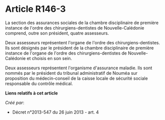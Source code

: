 # Article R146-3

La  section des assurances sociales de la chambre disciplinaire de première  instance de l'ordre des chirurgiens-dentistes de
Nouvelle-Calédonie  comprend, outre son président, quatre assesseurs.

Deux assesseurs représentent l'organe de  l'ordre des chirurgiens-dentistes. Ils sont désignés par le président de  la
chambre disciplinaire de première instance de l'organe de l'ordre  des chirurgiens-dentistes de Nouvelle-Calédonie et choisis
en son sein.

Deux assesseurs représentent l'organisme  d'assurance maladie. Ils sont nommés par le président du tribunal  administratif de
Nouméa sur proposition du médecin-conseil de la caisse  locale de sécurité sociale responsable du contrôle médical.

**Liens relatifs à cet article**

_Créé par_:

  - Décret n°2013-547 du 26 juin 2013 - art. 4
